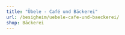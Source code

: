 ```yaml
---
title: "Übele - Café und Bäckerei"
url: /besigheim/uebele-cafe-und-baeckerei/
shop: Bäckerei
---
```

